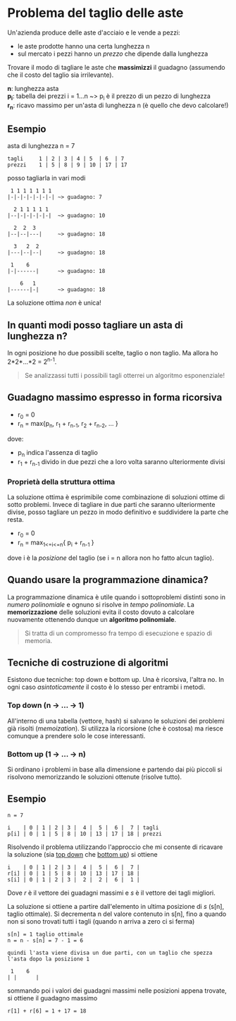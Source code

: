 # Problema del taglio delle aste

Un'azienda produce delle aste d'acciaio e le vende a pezzi:

- le aste prodotte hanno una certa lunghezza n
- sul mercato i pezzi hanno un _prezzo_ che dipende dalla lunghezza

Trovare il modo di tagliare le aste che **massimizzi** il guadagno (assumendo che il costo del taglio sia irrilevante).

**n**: lunghezza asta<br>
**p<sub>i</sub>**: tabella dei prezzi i = 1...n ~> p<sub>i</sub> è il prezzo di un pezzo di lunghezza <br>
**r<sub>n</sub>**: ricavo massimo per un'asta di lunghezza n (è quello che devo calcolare!)

## Esempio

asta di lunghezza n = 7

```
tagli     1 | 2 | 3 | 4 | 5  | 6  | 7
prezzi    1 | 5 | 8 | 9 | 10 | 17 | 17
```

posso tagliarla in vari modi

```
 1 1 1 1 1 1 1
|-|-|-|-|-|-|-| ~> guadagno: 7

  2 1 1 1 1 1
|--|-|-|-|-|-|  ~> guadagno: 10

  2  2  3
|--|--|---|     ~> guadagno: 18

  3   2  2
|---|--|--|     ~> guadagno: 18

 1    6
|-|------|      ~> guadagno: 18

    6   1
|------|-|      ~> guadagno: 18
```

La soluzione ottima _non_ è unica!

## In quanti modi posso tagliare un asta di lunghezza n?

In ogni posizione ho due possibili scelte, taglio o non taglio. Ma allora ho 2\*2\*...\*2 = 2<sup>n-1</sup>.

> Se analizzassi tutti i possibili tagli otterrei un algoritmo esponenziale!

## Guadagno massimo espresso in forma ricorsiva

- r<sub>0</sub> = 0
- r<sub>n</sub> = max{p<sub>n</sub>, r<sub>1</sub> + r<sub>n-1</sub>, r<sub>2</sub> + r<sub>n-2</sub>, ... }

dove:

- p<sub>n</sub> indica l'assenza di taglio
- r<sub>1</sub> + r<sub>n-1</sub> divido in due pezzi che a loro volta saranno ulteriormente divisi

### Proprietà della struttura ottima

La soluzione ottima è esprimibile come combinazione di soluzioni ottime di sotto problemi. Invece di tagliare in due parti che saranno ulteriormente divise, posso tagliare un pezzo in modo definitivo e suddividere la parte che resta.

- r<sub>0</sub> = 0
- r<sub>n</sub> = max<sub>1<=i<=n</sub>{ p<sub>i</sub> + r<sub>n-1</sub> }

dove i è la _posizione_ del taglio (se i = n allora non ho fatto alcun taglio).

## Quando usare la programmazione dinamica?

La programmazione dinamica è utile quando i sottoproblemi distinti sono in _numero polinomiale_ e ognuno si risolve in _tempo polinomiale_. La **memorizzazione** delle soluzioni evita il costo dovuto a calcolare nuovamente ottenendo dunque un **algoritmo polinomiale**.

> Si tratta di un compromesso fra tempo di esecuzione e spazio di memoria.

## Tecniche di costruzione di algoritmi

Esistono due tecniche: top down e bottom up. Una è ricorsiva, l'altra no. In ogni caso _asintoticamente_ il costo è lo stesso per entrambi i metodi.

### Top down (n -> ... -> 1)

All'interno di una tabella (vettore, hash) si salvano le soluzioni dei problemi già risolti (_memoization_). Si utilizza la ricorsione (che è costosa) ma riesce comunque a prendere solo le cose interessanti.

### Bottom up (1 -> ... -> n)

Si ordinano i problemi in base alla dimensione e partendo dai più piccoli si risolvono memorizzando le soluzioni ottenute (risolve tutto).


## Esempio

```
n = 7

i    | 0 | 1 | 2 | 3 |  4 |  5 |  6 |  7 | tagli
p[i] | 0 | 1 | 5 | 8 | 10 | 13 | 17 | 18 | prezzi

```

Risolvendo il problema utilizzando l'approccio che mi consente di ricavare la soluzione (sia [top down](/dynamic_programming/cut_rod_problem/memoized_cutrod/readme.md) che [bottom up](/dynamic_programming/cut_rod_problem/bottomup_cutrod/readme.md)) si ottiene

```
i    | 0 | 1 | 2 | 3 |  4 |  5 |  6 |  7 | 
r[i] | 0 | 1 | 5 | 8 | 10 | 13 | 17 | 18 | 
s[i] | 0 | 1 | 2 | 3 |  2 |  2 |  6 |  1 |
```

Dove _r_ è il vettore dei guadagni massimi e _s_ è il vettore dei tagli migliori.

La soluzione si ottiene a partire dall'elemento in ultima posizione di _s_ (s[n], taglio ottimale). Si decrementa n del valore contenuto in s[n], fino a quando non si sono trovati tutti i tagli (quando n arriva a zero ci si ferma)

```
s[n] = 1 taglio ottimale
n = n - s[n] = 7 - 1 = 6

quindi l'asta viene divisa un due parti, con un taglio che spezza l'asta dopo la posizione 1

 1    6
| |      |
```

sommando poi i valori dei guadagni massimi nelle posizioni appena trovate, si ottiene il guadagno massimo 

```
r[1] + r[6] = 1 + 17 = 18
```
